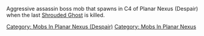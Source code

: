 Aggressive assassin boss mob that spawns in C4 of Planar Nexus (Despair)
when the last [Shrouded Ghost](Shrouded_Ghost "wikilink") is killed.

[Category: Mobs In Planar Nexus
(Despair)](Category:_Mobs_In_Planar_Nexus_(Despair) "wikilink")
[Category: Mobs In Planar
Nexus](Category:_Mobs_In_Planar_Nexus "wikilink")
